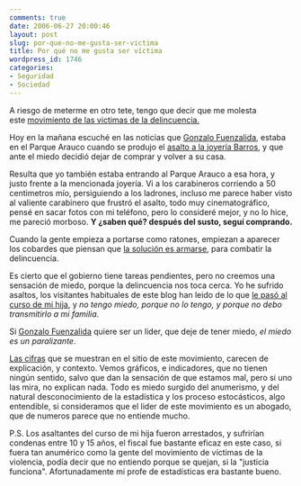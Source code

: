 ```yaml
---
comments: true
date: 2006-06-27 20:00:46
layout: post
slug: por-que-no-me-gusta-ser-victima
title: Por qué no me gusta ser víctima
wordpress_id: 1746
categories:
- Seguridad
- Sociedad
---
```


A riesgo de meterme en otro tete, tengo que decir que me molesta este [movimiento de las victimas de la delincuencia.](http://replay.web.archive.org/20071016191444/http://www.victimasdeladelincuencia.cl/)

Hoy en la mañana escuché en las noticias que [Gonzalo Fuenzalida](http://replay.web.archive.org/20071016191444/http://www.victimasdeladelincuencia.cl/img/060622.jpg), estaba en el Parque Arauco cuando se produjo el [asalto a la joyería Barros](http://replay.web.archive.org/20071016191444/http://www.terra.cl/noticias/index.cfm?id_cat=1676&id_reg=641374), y que ante el miedo decidió dejar de comprar y volver a su casa.

Resulta que yo también estaba entrando al Parque Arauco a esa hora, y justo frente a la mencionada joyería. Vi a los carabineros corriendo a 50 centimetros mío, persiguiendo a los ladrones, incluso me parece haber visto al valiente carabinero que frustró el asalto, todo muy cinematográfico, pensé en sacar fotos con mi teléfono, pero lo consideré mejor, y no lo hice, me pareció morboso. **Y ¿saben qué? después del susto, seguí comprando.**

Cuando la gente empieza a portarse como ratones, empiezan a aparecer los cobardes que piensan que [la solución es armarse](http://replay.web.archive.org/20071016191444/http://www.victimasdeladelincuencia.cl/foro/viewtopic.php?p=27&highlight=#27), para combatir la delincuencia.

Es cierto que el gobierno tiene tareas pendientes, pero no creemos una sensación de miedo, porque la delincuencia nos toca cerca. Yo he sufrido asaltos, los visitantes habituales de este blog han leido de lo que [le pasó al curso de mi hija](http://replay.web.archive.org/20071016191444/http://www.lnds.net/2006/05/violencia_1.html), y _no tengo miedo, porque no lo tengo, y porque no debo transmitirlo a mi familia_.

Si [Gonzalo Fuenzalida](http://replay.web.archive.org/20071016191444/http://diario.elmercurio.com/2006/06/24/el_sabado/reportajes/noticias/img4C4C99DC-A04C-4F46-8C2A-CF61A904D835.asp?id={4C4C99DC-A04C-4F46-8C2A-CF61A904D835}&Page=9) quiere ser un lider, que deje de tener miedo, _el miedo es un paralizante_.

[Las cifras](http://replay.web.archive.org/20071016191444/http://www.victimasdeladelincuencia.cl/pdf/delincuencia.pdf) que se muestran en el sitio de este movimiento, carecen de explicación, y contexto. Vemos gráficos, e indicadores, que no tienen ningún sentido, salvo que dan la sensación de que estamos mal, pero si uno las mira, no explican nada. Todo es miedo surgido del anumerismo, y del natural desconocimiento de la estadística y los proceso estocásticos, algo entendible, si consideramos que el lider de este movimiento es un abogado, que de numeros parece que no entiende mucho.

P.S. Los asaltantes del curso de mi hija fueron arrestados, y sufrirían condenas entre 10 y 15 años, el fiscal fue bastante eficaz en este caso, si fuera tan anumérico como la gente del movimiento de víctimas de la violencia, podía decir que no entiendo porque se quejan, si la "justicia funciona". Afortunadamente mi profe de estadísticas era bastante bueno.


